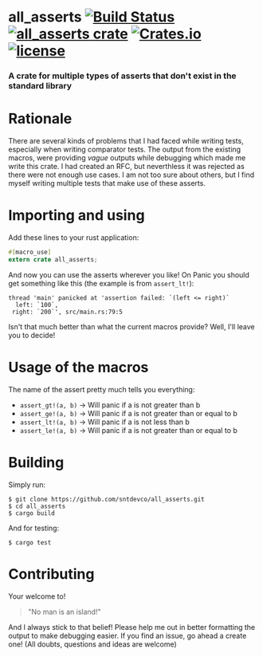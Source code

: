 # all_asserts [![Build Status](https://travis-ci.org/sntdevco/all_asserts.svg?branch=master)](https://travis-ci.org/sntdevco/all_asserts) [![all_asserts crate](https://img.shields.io/crates/v/all_asserts.svg?style=flat-square)](https://crates.io/crates/all_asserts) [![Crates.io](https://img.shields.io/crates/d/all_asserts.svg?color=%234527A0)](https://crates.io/crates/all_asserts) [![license](https://img.shields.io/badge/License-Apache%202.0-blue.svg)](./LICENSE)
### A crate for multiple types of asserts that don't exist in the standard library
# Rationale
There are several kinds of problems that I had faced while writing tests, especially when writing comparator tests.
The output from the existing macros, were providing _vague_ outputs while debugging which made me write this crate.
I had created an RFC, but neverthless it was rejected as there were not enough use cases. I am not too sure about others, but I find myself writing multiple tests that make use of these asserts.

# Importing and using

Add these lines to your rust application:
```rust
#[macro_use]
extern crate all_asserts;
```
And now you can use the asserts wherever you like!
On Panic you should get something like this (the example is from `assert_lt!`):
```
thread 'main' panicked at 'assertion failed: `(left <= right)`
  left: `100`,
 right: `200`', src/main.rs:79:5
```
Isn't that much better than what the current macros provide? Well, I'll leave you to decide!

# Usage of the macros
The name of the assert pretty much tells you everything:
- `assert_gt!(a, b)` -> Will panic if a is not greater than b
- `assert_ge!(a, b)` -> Will panic if a is not greater than or equal to b
- `assert_lt!(a, b)` -> Will panic if a is not less than b
- `assert_le!(a, b)` -> Will panic if a is not greater than or equal to b

# Building

Simply run:
```shell
$ git clone https://github.com/sntdevco/all_asserts.git
$ cd all_asserts
$ cargo build
```
And for testing:
```shell
$ cargo test
```

# Contributing
Your welcome to! 
> "No man is an island!"

And I always stick to that belief! Please help me out in better formatting the output to make debugging easier. If you find an issue, go ahead a create one! (All doubts, questions and ideas are welcome)
